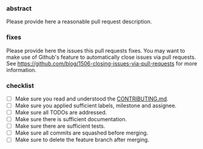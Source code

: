 ### abstract
Please provide here a reasonable pull request description.

### fixes
Please provide here the issues this pull requests fixes. You may want to make
use of Github's feature to automatically close issues via pull requests. See
https://github.com/blog/1506-closing-issues-via-pull-requests for more
information.

### checklist
- [ ] Make sure you read and understood the [CONTRIBUTING.md](/.github.com/CONTRIBUTING.md).
- [ ] Make sure you applied sufficient labels, milestone and assignee.
- [ ] Make sure all TODOs are addressed.
- [ ] Make sure there is sufficient documentation.
- [ ] Make sure there are sufficient tests.
- [ ] Make sure all commits are squashed before merging.
- [ ] Make sure to delete the feature branch after merging.
